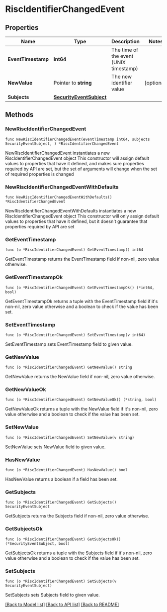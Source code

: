 # RiscIdentifierChangedEvent

## Properties

Name | Type | Description | Notes
------------ | ------------- | ------------- | -------------
**EventTimestamp** | **int64** | The time of the event (UNIX timestamp) | 
**NewValue** | Pointer to **string** | The new identifier value | [optional] 
**Subjects** | [**SecurityEventSubject**](SecurityEventSubject.md) |  | 

## Methods

### NewRiscIdentifierChangedEvent

`func NewRiscIdentifierChangedEvent(eventTimestamp int64, subjects SecurityEventSubject, ) *RiscIdentifierChangedEvent`

NewRiscIdentifierChangedEvent instantiates a new RiscIdentifierChangedEvent object
This constructor will assign default values to properties that have it defined,
and makes sure properties required by API are set, but the set of arguments
will change when the set of required properties is changed

### NewRiscIdentifierChangedEventWithDefaults

`func NewRiscIdentifierChangedEventWithDefaults() *RiscIdentifierChangedEvent`

NewRiscIdentifierChangedEventWithDefaults instantiates a new RiscIdentifierChangedEvent object
This constructor will only assign default values to properties that have it defined,
but it doesn't guarantee that properties required by API are set

### GetEventTimestamp

`func (o *RiscIdentifierChangedEvent) GetEventTimestamp() int64`

GetEventTimestamp returns the EventTimestamp field if non-nil, zero value otherwise.

### GetEventTimestampOk

`func (o *RiscIdentifierChangedEvent) GetEventTimestampOk() (*int64, bool)`

GetEventTimestampOk returns a tuple with the EventTimestamp field if it's non-nil, zero value otherwise
and a boolean to check if the value has been set.

### SetEventTimestamp

`func (o *RiscIdentifierChangedEvent) SetEventTimestamp(v int64)`

SetEventTimestamp sets EventTimestamp field to given value.


### GetNewValue

`func (o *RiscIdentifierChangedEvent) GetNewValue() string`

GetNewValue returns the NewValue field if non-nil, zero value otherwise.

### GetNewValueOk

`func (o *RiscIdentifierChangedEvent) GetNewValueOk() (*string, bool)`

GetNewValueOk returns a tuple with the NewValue field if it's non-nil, zero value otherwise
and a boolean to check if the value has been set.

### SetNewValue

`func (o *RiscIdentifierChangedEvent) SetNewValue(v string)`

SetNewValue sets NewValue field to given value.

### HasNewValue

`func (o *RiscIdentifierChangedEvent) HasNewValue() bool`

HasNewValue returns a boolean if a field has been set.

### GetSubjects

`func (o *RiscIdentifierChangedEvent) GetSubjects() SecurityEventSubject`

GetSubjects returns the Subjects field if non-nil, zero value otherwise.

### GetSubjectsOk

`func (o *RiscIdentifierChangedEvent) GetSubjectsOk() (*SecurityEventSubject, bool)`

GetSubjectsOk returns a tuple with the Subjects field if it's non-nil, zero value otherwise
and a boolean to check if the value has been set.

### SetSubjects

`func (o *RiscIdentifierChangedEvent) SetSubjects(v SecurityEventSubject)`

SetSubjects sets Subjects field to given value.



[[Back to Model list]](../README.md#documentation-for-models) [[Back to API list]](../README.md#documentation-for-api-endpoints) [[Back to README]](../README.md)


